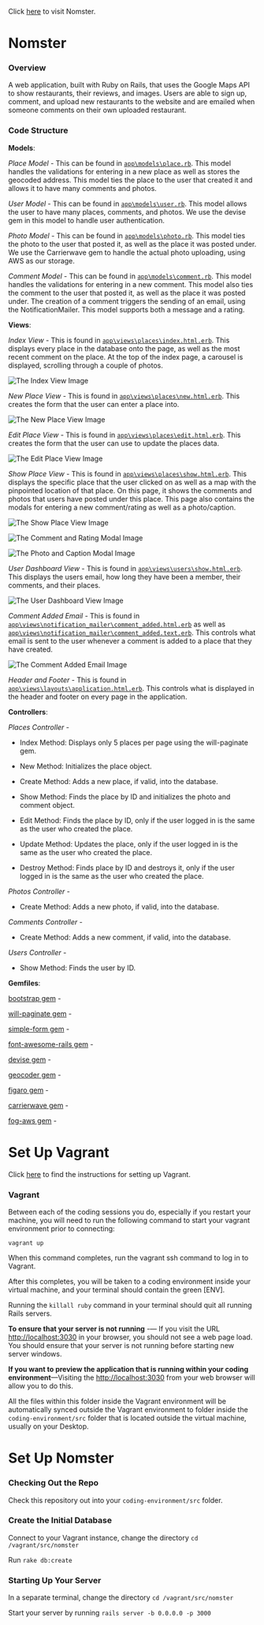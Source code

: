 Click [here](https://nomster-zoe-kramer.herokuapp.com/) to visit Nomster.

# Nomster

### Overview

A web application, built with Ruby on Rails, that uses the Google Maps API to show restaurants, their reviews, and images. Users are able to sign up, comment, and upload new restaurants to the website and are emailed when someone comments on their own uploaded restaurant. 

### Code Structure

**Models**:

*Place Model* - This can be found in [`app\models\place.rb`](https://github.com/ZoeBKramer/nomster/blob/master/app/models/place.rb). This model handles the validations for entering in a new place as well as stores the geocoded address. This model ties the place to the user that created it and allows it to have many comments and photos.  

*User Model* - This can be found in [`app\models\user.rb`](https://github.com/ZoeBKramer/nomster/blob/master/app/models/user.rb). This model allows the user to have many places, comments, and photos. We use the devise gem in this model to handle user authentication. 

*Photo Model* - This can be found in [`app\models\photo.rb`](https://github.com/ZoeBKramer/nomster/blob/master/app/models/photo.rb). This model ties the photo to the user that posted it, as well as the place it was posted under. We use the Carrierwave gem to handle the actual photo uploading, using AWS as our storage. 

*Comment Model* - This can be found in [`app\models\comment.rb`](https://github.com/ZoeBKramer/nomster/blob/master/app/models/comment.rb). This model handles the validations for entering in a new comment. This model also ties the comment to the user that posted it, as well as the place it was posted under. The creation of a comment triggers the sending of an email, using the NotificationMailer. This model supports both a message and a rating.  

**Views**:

*Index View* - This is found in [`app\views\places\index.html.erb`](https://github.com/ZoeBKramer/nomster/blob/master/app/views/places/index.html.erb). This displays every place in the database onto the page, as well as the most recent comment on the place. At the top of the index page, a carousel is displayed, scrolling through a couple of photos. 

![The Index View Image](https://raw.githubusercontent.com/ZoeBKramer/nomster/master/app/assets/images/Nomster/Nomster.png)

*New Place View* - This is found in [`app\views\places\new.html.erb`](https://github.com/ZoeBKramer/nomster/blob/master/app/views/places/new.html.erb). This creates the form that the user can enter a place into. 

![The New Place View Image](https://raw.githubusercontent.com/ZoeBKramer/nomster/master/app/assets/images/Nomster/NewPlace.png)

*Edit Place View* - This is found in [`app\views\places\edit.html.erb`](https://github.com/ZoeBKramer/nomster/blob/master/app/views/places/edit.html.erb). This creates the form that the user can use to update the places data. 

![The Edit Place View Image](https://raw.githubusercontent.com/ZoeBKramer/nomster/master/app/assets/images/Nomster/EditPlace.png)

*Show Place View* - This is found in [`app\views\places\show.html.erb`](https://github.com/ZoeBKramer/nomster/blob/master/app/views/places/show.html.erb). This displays the specific place that the user clicked on as well as a map with the pinpointed location of that place. On this page, it shows the comments and photos that users have posted under this place. This page also contains the modals for entering a new comment/rating as well as a photo/caption. 

![The Show Place View Image](https://raw.githubusercontent.com/ZoeBKramer/nomster/master/app/assets/images/Nomster/Place.png)

![The Comment and Rating Modal Image](https://raw.githubusercontent.com/ZoeBKramer/nomster/master/app/assets/images/Nomster/Comment.png)

![The Photo and Caption Modal Image](https://raw.githubusercontent.com/ZoeBKramer/nomster/master/app/assets/images/Nomster/Photo.png)

*User Dashboard View* - This is found in [`app\views\users\show.html.erb`](https://github.com/ZoeBKramer/nomster/blob/master/app/views/users/show.html.erb). This displays the users email, how long they have been a member, their comments, and their places. 

![The User Dashboard View Image](https://raw.githubusercontent.com/ZoeBKramer/nomster/master/app/assets/images/Nomster/UserShow.png)

*Comment Added Email* - This is found in [`app\views\notification_mailer\comment_added.html.erb`](https://github.com/ZoeBKramer/nomster/blob/master/app/views/notification_mailer/comment_added.html.erb) as well as [`app\views\notification_mailer\comment_added.text.erb`](https://github.com/ZoeBKramer/nomster/blob/master/app/views/notification_mailer/comment_added.text.erb). This controls what email is sent to the user whenever a comment is added to a place that they have created. 

![The Comment Added Email Image](https://raw.githubusercontent.com/ZoeBKramer/nomster/master/app/assets/images/Nomster/CommentAddedEmail.png)

*Header and Footer* - This is found in [`app\views\layouts\application.html.erb`](https://github.com/ZoeBKramer/nomster/blob/master/app/views/layouts/application.html.erb). This controls what is displayed in the header and footer on every page in the application.

**Controllers**:

*Places Controller* -

* Index Method: Displays only 5 places per page using the will-paginate gem.

* New Method: Initializes the place object.

* Create Method: Adds a new place, if valid, into the database.

* Show Method: Finds the place by ID and initializes the photo and comment object.

* Edit Method: Finds the place by ID, only if the user logged in is the same as the user who created the place. 

* Update Method: Updates the place, only if the user logged in is the same as the user who created the place. 

* Destroy Method: Finds place by ID and destroys it, only if the user logged in is the same as the user who created the place. 

*Photos Controller* -

* Create Method: Adds a new photo, if valid, into the database.

*Comments Controller* -

* Create Method: Adds a new comment, if valid, into the database. 

*Users Controller* -

* Show Method: Finds the user by ID. 

**Gemfiles**:

[bootstrap gem](https://github.com/twbs/bootstrap-rubygem) -

[will-paginate gem](https://github.com/mislav/will_paginate) -

[simple-form gem](https://github.com/plataformatec/simple_form) -

[font-awesome-rails gem](https://github.com/bokmann/font-awesome-rails) -

[devise gem](https://github.com/plataformatec/devise) -

[geocoder gem](https://github.com/alexreisner/geocoder) -

[figaro gem](https://github.com/laserlemon/figaro) - 

[carrierwave gem](https://github.com/carrierwaveuploader/carrierwave) -

[fog-aws gem](https://github.com/fog/fog-aws) -

# Set Up Vagrant

Click [here](https://github.com/university-bootcamp/coding-environment/blob/master/windows-vagrant.md) to find the instructions for setting up Vagrant.

### Vagrant

Between each of the coding sessions you do, especially if you restart your machine, you will need to run the following command to start your vagrant environment prior to connecting:

`vagrant up`

When this command completes, run the vagrant ssh command to log in to Vagrant.

After this completes, you will be taken to a coding environment inside your virtual machine, and your terminal should contain the green [ENV].

Running the `killall ruby` command in your terminal should quit all running Rails servers.

**To ensure that your server is not running** -— If you visit the URL [http://localhost:3030](http://localhost:3030) in your browser, you should not see a web page load. You should ensure that your server is not running before starting new server windows.

**If you want to preview the application that is running within your coding environment**—Visiting the [http://localhost:3030](http://localhost:3030) from your web browser will allow you to do this.

All the files within this folder inside the Vagrant environment will be automatically synced outside the Vagrant environment to folder inside the `coding-environment/src` folder that is located outside the virtual machine, usually on your Desktop.

# Set Up Nomster

### Checking Out the Repo

Check this repository out into your `coding-environment/src` folder. 

### Create the Initial Database

Connect to your Vagrant instance, change the directory `cd /vagrant/src/nomster`

Run `rake db:create`

### Starting Up Your Server

In a separate terminal, change the directory `cd /vagrant/src/nomster`

Start your server by running `rails server -b 0.0.0.0 -p 3000`



